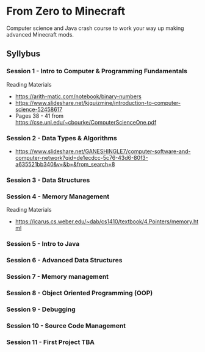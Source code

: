 # From Zero to Minecraft
Computer science and Java crash course to work your way up making advanced Minecraft mods.

## Syllybus

### Session 1 - Intro to Computer & Programming Fundamentals

Reading Materials
* https://arith-matic.com/notebook/binary-numbers
* https://www.slideshare.net/kjquizmine/introduction-to-computer-science-52458617
* Pages 38 - 41 from https://cse.unl.edu/~cbourke/ComputerScienceOne.pdf

### Session 2 - Data Types & Algorithms

* https://www.slideshare.net/GANESHINGLE7/computer-software-and-computer-network?qid=de1ecdcc-5c76-43d6-80f3-a635521bb340&v=&b=&from_search=8

### Session 3 - Data Structures

### Session 4 - Memory Management

Reading Materials
* https://icarus.cs.weber.edu/~dab/cs1410/textbook/4.Pointers/memory.html

### Session 5 - Intro to Java

### Session 6 - Advanced Data Structures

### Session 7 - Memory management 

### Session 8 - Object Oriented Programming (OOP)

### Session 9 - Debugging

### Session 10 - Source Code Management

### Session 11 - First Project TBA
